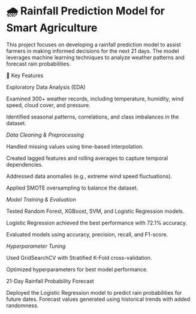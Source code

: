 # 🌧️ Rainfall Prediction Model for Smart Agriculture
This project focuses on developing a rainfall prediction model to assist farmers in making informed decisions for the next 21 days. The model leverages machine learning techniques to analyze weather patterns and forecast rain probabilities.



📌 Key Features


Exploratory Data Analysis (EDA)


Examined 300+ weather records, including temperature, humidity, wind speed, cloud cover, and pressure.


Identified seasonal patterns, correlations, and class imbalances in the dataset.



*Data Cleaning & Preprocessing*

Handled missing values using time-based interpolation.

Created lagged features and rolling averages to capture temporal dependencies.

Addressed data anomalies (e.g., extreme wind speed fluctuations).

Applied SMOTE oversampling to balance the dataset.

*Model Training & Evaluation*

Tested Random Forest, XGBoost, SVM, and Logistic Regression models.

Logistic Regression achieved the best performance with 72.1% accuracy.

Evaluated models using accuracy, precision, recall, and F1-score.

*Hyperparameter Tuning*


Used GridSearchCV with Stratified K-Fold cross-validation.

Optimized hyperparameters for best model performance.

21-Day Rainfall Probability Forecast

Deployed the Logistic Regression model to predict rain probabilities for future dates.
Forecast values generated using historical trends with added randomness.
